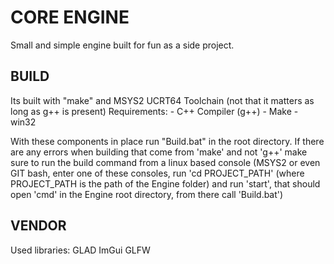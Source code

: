 # CORE ENGINE

Small and simple engine built for fun as a side project.

## BUILD

Its built with "make" and MSYS2 UCRT64 Toolchain (not that it matters as long as g++ is present)
Requirements:
    - C++ Compiler (g++)
    - Make
    - win32

With these components in place run "Build.bat" in the root directory. If there are any errors when building that come from 'make' and not 'g++' make sure to run the build command from a linux based console (MSYS2 or even GIT bash, enter one of these consoles, run 'cd PROJECT_PATH' (where PROJECT_PATH is the path of the Engine folder) and run 'start', that should open 'cmd' in the Engine root directory, from there call 'Build.bat') 

## VENDOR
Used libraries:
    GLAD
	ImGui
    GLFW
